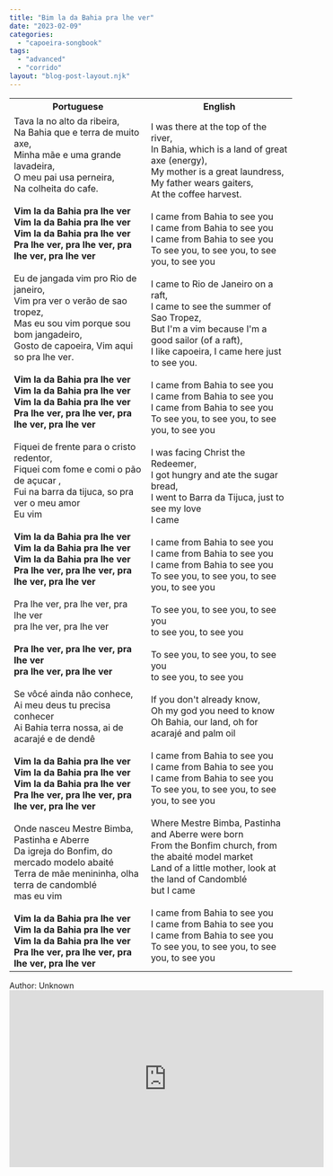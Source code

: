 ```yaml
---
title: "Bim la da Bahia pra lhe ver"
date: "2023-02-09"
categories: 
  - "capoeira-songbook"
tags: 
  - "advanced"
  - "corrido"
layout: "blog-post-layout.njk"
---
```


<table class="capoeira-table">
    <tr class="header-row">
        <th>Portuguese</th>
        <th>English</th>
    </tr>
    <tr>
        <td>Tava la no alto da ribeira,<br>
Na Bahia que e terra de muito axe,<br>
Minha mãe e uma grande lavadeira,<br>
O meu pai usa perneira,<br>
Na colheita do cafe.<br>
<br>
<strong>Vim la da Bahia pra lhe ver<br>
Vim la da Bahia pra lhe ver<br>
Vim la da Bahia pra lhe ver<br>
Pra lhe ver, pra lhe ver, pra lhe ver, pra lhe ver</strong><br>
<br>
Eu de jangada vim pro Rio de janeiro,<br>
Vim pra ver o verão de sao tropez,<br>
Mas eu sou vim porque sou bom jangadeiro,<br>
Gosto de capoeira, Vim aqui so pra lhe ver.<br>
<br>
<strong>Vim la da Bahia pra lhe ver<br>
Vim la da Bahia pra lhe ver<br>
Vim la da Bahia pra lhe ver<br>
Pra lhe ver, pra lhe ver, pra lhe ver, pra lhe ver</strong><br>
<br>
Fiquei de frente para o cristo redentor,<br>
Fiquei com fome e comi o pão de açucar ,<br>
Fui na barra da tijuca, so pra ver o meu amor<br>
Eu vim<br>
<br>
<strong>Vim la da Bahia pra lhe ver<br>
Vim la da Bahia pra lhe ver<br>
Vim la da Bahia pra lhe ver<br>
Pra lhe ver, pra lhe ver, pra lhe ver, pra lhe ver</strong><br>
<br>
Pra lhe ver, pra lhe ver, pra lhe ver<br>
pra lhe ver, pra lhe ver<br>
<br>
<strong>Pra lhe ver, pra lhe ver, pra lhe ver<br>
pra lhe ver, pra lhe ver</strong><br>
<br>
Se vôcé ainda não conhece,<br>
Ai meu deus tu precisa conhecer<br>
Ai Bahia terra nossa, ai de acarajé e de dendê<br>
<br>
<strong>Vim la da Bahia pra lhe ver<br>
Vim la da Bahia pra lhe ver<br>
Vim la da Bahia pra lhe ver<br>
Pra lhe ver, pra lhe ver, pra lhe ver, pra lhe ver</strong><br>
<br>
Onde nasceu Mestre Bimba, Pastinha e Aberre<br>
Da igreja do Bonfim, do mercado modelo abaité<br>
Terra de mãe menininha, olha terra de candomblé<br>
mas eu vim<br>
<br>
<strong>Vim la da Bahia pra lhe ver<br>
Vim la da Bahia pra lhe ver<br>
Vim la da Bahia pra lhe ver<br>
Pra lhe ver, pra lhe ver, pra lhe ver, pra lhe ver</strong></td>
        <td>I was there at the top of the river,<br>
In Bahia, which is a land of great axe (energy),<br>
My mother is a great laundress,<br>
My father wears gaiters,<br>
At the coffee harvest.<br>
<br>
I came from Bahia to see you<br>
I came from Bahia to see you<br>
I came from Bahia to see you<br>
To see you, to see you, to see you, to see you<br>
<br>
I came to Rio de Janeiro on a raft,<br>
I came to see the summer of Sao Tropez,<br>
But I'm a vim because I'm a good sailor (of a raft),<br>
I like capoeira, I came here just to see you.<br>
<br>
I came from Bahia to see you<br>
I came from Bahia to see you<br>
I came from Bahia to see you<br>
To see you, to see you, to see you, to see you<br>
<br>
I was facing Christ the Redeemer,<br>
I got hungry and ate the sugar bread,<br>
I went to Barra da Tijuca, just to see my love<br>
I came<br>
<br>
I came from Bahia to see you<br>
I came from Bahia to see you<br>
I came from Bahia to see you<br>
To see you, to see you, to see you, to see you<br>
<br>
To see you, to see you, to see you<br>
to see you, to see you<br>
<br>
To see you, to see you, to see you<br>
to see you, to see you<br>
<br>
If you don't already know,<br>
Oh my god you need to know<br>
Oh Bahia, our land, oh for acarajé and palm oil<br>
<br>
I came from Bahia to see you<br>
I came from Bahia to see you<br>
I came from Bahia to see you<br>
To see you, to see you, to see you, to see you<br>
<br>
Where Mestre Bimba, Pastinha and Aberre were born<br>
From the Bonfim church, from the abaité model market<br>
Land of a little mother, look at the land of Candomblé<br>
but I came<br>
<br>
I came from Bahia to see you<br>
I came from Bahia to see you<br>
I came from Bahia to see you<br>
To see you, to see you, to see you, to see you</td>
    </tr>
</table>

<figcaption>
Author: Unknown
</figcaption>

<iframe width="560" height="315" src="https://www.youtube.com/embed/dhBj_emUSBU" title="YouTube video player" frameborder="0" allow="accelerometer; autoplay; clipboard-write; encrypted-media; gyroscope; picture-in-picture" allowfullscreen></iframe>